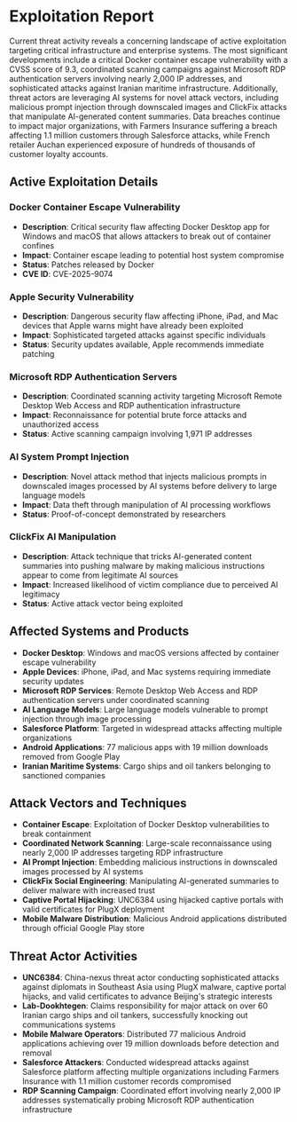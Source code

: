# Exploitation Report

Current threat activity reveals a concerning landscape of active exploitation targeting critical infrastructure and enterprise systems. The most significant developments include a critical Docker container escape vulnerability with a CVSS score of 9.3, coordinated scanning campaigns against Microsoft RDP authentication servers involving nearly 2,000 IP addresses, and sophisticated attacks against Iranian maritime infrastructure. Additionally, threat actors are leveraging AI systems for novel attack vectors, including malicious prompt injection through downscaled images and ClickFix attacks that manipulate AI-generated content summaries. Data breaches continue to impact major organizations, with Farmers Insurance suffering a breach affecting 1.1 million customers through Salesforce attacks, while French retailer Auchan experienced exposure of hundreds of thousands of customer loyalty accounts.

## Active Exploitation Details

### Docker Container Escape Vulnerability
- **Description**: Critical security flaw affecting Docker Desktop app for Windows and macOS that allows attackers to break out of container confines
- **Impact**: Container escape leading to potential host system compromise
- **Status**: Patches released by Docker
- **CVE ID**: CVE-2025-9074

### Apple Security Vulnerability
- **Description**: Dangerous security flaw affecting iPhone, iPad, and Mac devices that Apple warns might have already been exploited
- **Impact**: Sophisticated targeted attacks against specific individuals
- **Status**: Security updates available, Apple recommends immediate patching

### Microsoft RDP Authentication Servers
- **Description**: Coordinated scanning activity targeting Microsoft Remote Desktop Web Access and RDP authentication infrastructure
- **Impact**: Reconnaissance for potential brute force attacks and unauthorized access
- **Status**: Active scanning campaign involving 1,971 IP addresses

### AI System Prompt Injection
- **Description**: Novel attack method that injects malicious prompts in downscaled images processed by AI systems before delivery to large language models
- **Impact**: Data theft through manipulation of AI processing workflows
- **Status**: Proof-of-concept demonstrated by researchers

### ClickFix AI Manipulation
- **Description**: Attack technique that tricks AI-generated content summaries into pushing malware by making malicious instructions appear to come from legitimate AI sources
- **Impact**: Increased likelihood of victim compliance due to perceived AI legitimacy
- **Status**: Active attack vector being exploited

## Affected Systems and Products

- **Docker Desktop**: Windows and macOS versions affected by container escape vulnerability
- **Apple Devices**: iPhone, iPad, and Mac systems requiring immediate security updates
- **Microsoft RDP Services**: Remote Desktop Web Access and RDP authentication servers under coordinated scanning
- **AI Language Models**: Large language models vulnerable to prompt injection through image processing
- **Salesforce Platform**: Targeted in widespread attacks affecting multiple organizations
- **Android Applications**: 77 malicious apps with 19 million downloads removed from Google Play
- **Iranian Maritime Systems**: Cargo ships and oil tankers belonging to sanctioned companies

## Attack Vectors and Techniques

- **Container Escape**: Exploitation of Docker Desktop vulnerabilities to break containment
- **Coordinated Network Scanning**: Large-scale reconnaissance using nearly 2,000 IP addresses targeting RDP infrastructure
- **AI Prompt Injection**: Embedding malicious instructions in downscaled images processed by AI systems
- **ClickFix Social Engineering**: Manipulating AI-generated summaries to deliver malware with increased trust
- **Captive Portal Hijacking**: UNC6384 using hijacked captive portals with valid certificates for PlugX deployment
- **Mobile Malware Distribution**: Malicious Android applications distributed through official Google Play store

## Threat Actor Activities

- **UNC6384**: China-nexus threat actor conducting sophisticated attacks against diplomats in Southeast Asia using PlugX malware, captive portal hijacks, and valid certificates to advance Beijing's strategic interests
- **Lab-Dookhtegen**: Claims responsibility for major attack on over 60 Iranian cargo ships and oil tankers, successfully knocking out communications systems
- **Mobile Malware Operators**: Distributed 77 malicious Android applications achieving over 19 million downloads before detection and removal
- **Salesforce Attackers**: Conducted widespread attacks against Salesforce platform affecting multiple organizations including Farmers Insurance with 1.1 million customer records compromised
- **RDP Scanning Campaign**: Coordinated effort involving nearly 2,000 IP addresses systematically probing Microsoft RDP authentication infrastructure